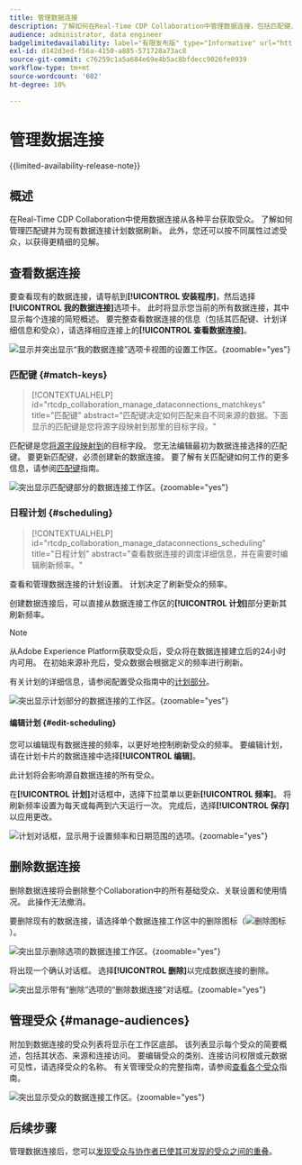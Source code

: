 ```yaml
---
title: 管理数据连接
description: 了解如何在Real-Time CDP Collaboration中管理数据连接，包括匹配键、计划、用例和受众筛选
audience: administrator, data engineer
badgelimitedavailability: label="有限发布版" type="Informative" url="https://helpx.adobe.com/cn/legal/product-descriptions/real-time-customer-data-platform-collaboration.html newtab=true"
exl-id: d142d3ed-f56a-4150-a885-571728a73ac8
source-git-commit: c76259c1a5a684e69e4b5ac8bfdecc9026fe0939
workflow-type: tm+mt
source-wordcount: '602'
ht-degree: 10%

---
```


# 管理数据连接

{{limited-availability-release-note}}

## 概述

在Real-Time CDP Collaboration中使用数据连接从各种平台获取受众。 了解如何管理匹配键并为现有数据连接计划数据刷新。 此外，您还可以按不同属性过滤受众，以获得更精细的见解。

## 查看数据连接

要查看现有的数据连接，请导航到&#x200B;**[!UICONTROL 安装程序]**，然后选择&#x200B;**[!UICONTROL 我的数据连接]**&#x200B;选项卡。 此时将显示您当前的所有数据连接，其中显示每个连接的简短概述。 要完整查看数据连接的信息（包括其匹配键、计划详细信息和受众），请选择相应连接上的&#x200B;**[!UICONTROL 查看数据连接]**。

![显示并突出显示“我的数据连接”选项卡视图的设置工作区。](/help/assets/setup/manage-data-connection/my-data-connections.png){zoomable="yes"}

### 匹配键 {#match-keys}

>[!CONTEXTUALHELP]
>id="rtcdp_collaboration_manage_dataconnections_matchkeys"
>title="匹配键"
>abstract="匹配键决定如何匹配来自不同来源的数据。下面显示的匹配键是您将源字段映射到那里的目标字段。"

匹配键是您[将源字段映射到](./onboard-audiences.md#map-fields)的目标字段。 您无法编辑最初为数据连接选择的匹配键。 要更新匹配键，必须创建新的数据连接。 要了解有关匹配键如何工作的更多信息，请参阅[匹配键](./onboard-account.md#set-up-match-keys)指南。

![突出显示匹配键部分的数据连接工作区。](/help/assets/setup/manage-data-connection/view-data-connection-match-keys.png){zoomable="yes"}

### 日程计划 {#scheduling}

>[!CONTEXTUALHELP]
>id="rtcdp_collaboration_manage_dataconnections_scheduling"
>title="日程计划"
>abstract="查看数据连接的调度详细信息，并在需要时编辑刷新频率。"

查看和管理数据连接的计划设置。 计划决定了刷新受众的频率。

创建数据连接后，可以直接从数据连接工作区的&#x200B;**[!UICONTROL 计划]**&#x200B;部分更新其刷新频率。

>[!NOTE]
>
>从Adobe Experience Platform获取受众后，受众将在数据连接建立后的24小时内可用。 在初始来源补充后，受众数据会根据定义的频率进行刷新。

有关计划的详细信息，请参阅配置受众指南中的[计划部分](/help/guide/setup/onboard-audiences.md#schedule)。

![突出显示计划部分的数据连接的工作区。](/help/assets/setup/manage-data-connection/view-data-connection-scheduling.png){zoomable="yes"}

#### 编辑计划 {#edit-scheduling}

您可以编辑现有数据连接的频率，以更好地控制刷新受众的频率。 要编辑计划，请在计划卡片的数据连接中选择&#x200B;**[!UICONTROL 编辑]**。

此计划将会影响源自数据连接的所有受众。

在&#x200B;**[!UICONTROL 计划]**&#x200B;对话框中，选择下拉菜单以更新&#x200B;**[!UICONTROL 频率]**。 将刷新频率设置为每天或每两到六天运行一次。 完成后，选择&#x200B;**[!UICONTROL 保存]**&#x200B;以应用更改。

![计划对话框，显示用于设置频率和日期范围的选项。](../../assets/setup/manage-data-connection/scheduling-dialog.png){zoomable="yes"}

## 删除数据连接

删除数据连接将会删除整个Collaboration中的所有基础受众、关联设置和使用情况。 此操作无法撤消。

要删除现有的数据连接，请选择单个数据连接工作区中的删除图标（![删除图标](/help/assets/common/delete.svg)）。

![突出显示删除选项的数据连接工作区。](/help/assets/setup/manage-data-connection/delete-data-connection.png){zoomable="yes"}

将出现一个确认对话框。 选择&#x200B;**[!UICONTROL 删除]**&#x200B;以完成数据连接的删除。

![突出显示带有“删除”选项的“删除数据连接”对话框。](/help/assets/setup/manage-data-connection/delete-data-connection-confirm.png){zoomable="yes"}

## 管理受众 {#manage-audiences}

附加到数据连接的受众列表将显示在工作区底部。 该列表显示每个受众的简要概述，包括其状态、来源和连接访问。 要编辑受众的类别、连接访问权限或元数据可见性，请选择受众的名称。 有关管理受众的完整指南，请参阅[查看各个受众](./onboard-audiences.md#view-individual-audiences)指南。

![突出显示受众的数据连接工作区。](/help/assets/setup/manage-data-connection/view-data-connection-manage-audiences.png){zoomable="yes"}

## 后续步骤

管理数据连接后，您可以[发现受众与协作者已使其可发现的受众之间的重叠](/help/guide/collaborate/discover.md)。
